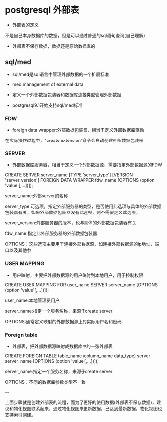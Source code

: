 ﻿
# postgresql 外部表

- 外部表的定义

不是自己本身数据库的数据，但是可以通过普通的sql语句查询(自己理解)

- 外部表不保存数据，数据还是原始数据库的

## sql/med

- sql/med是sql语言中管理外部数据的一个扩展标准

- med:management of  external data 

- 定义一个外部数据包装器和数据库连接类型管理外部数据

- postgresql9.1开始支持sql/med标准

### FDW

- foreign data wrapper:外部数据包装器，相当于定义外部数据库驱动

在实际操作过程中，"create extension"命令会自动创建外部数据包装器

### SERVER

- 外部数据库服务器，相当于定义一个外部数据源，需要指定外部数据源的FDW

CREATE SERVER server_name [TYPE 'server_type'] [VERSION 'server_version']  FOREIGN DATA WRAPPER fdw_name [OPTIONS (option 'value'[,...])]);

server_name:外部server的名称

server_type:可选项，指定外部服务器的类型，是否使用此选项与具体的外部数据包装器有关，如果外部数据包装器没有此选项，则不需要定义此选项。

server_version:外部服务器的版本，也与具体的外部数据包装器有关

fdw_name:指定此外部服务器的外部数据包装器

OPTIONS：这些选项主要用于连接外部数据源，如连接外部数据源的ip地址，端口以及其他参

### USER MAPPING 

- 用户映射，主要把外部数据源的用户映射到本地用户，用于控制权限

CREATE USER MAPPING FOR user_name SERVER server_name [OPTIONS (option 'value'[,...])]);

user_name:本地管理员用户

server_name:指定一个服务名称，来源于create server

OPTIONS:通常定义映射的外部数据源上的实际用户名和密码

### Foreign table

- 外部表，把外部数据源映射成数据库中的一张外部表

CREATE FOREIGN TABLE table_name (column_name data_type) server server_name [OPTIONS (option 'value'[,...])]);

server_name:指定一个服务名称，来源于create server

OPTIONS：不同的数据库参数类型不一致

--

上面步骤就是创建外部表的流程，而为了更好的使用数据(外部表不保存数据)，建议和物化视图联系起来，通过物化视图来更新数据，已达到最新数据，物化视图也支持索引创建。


